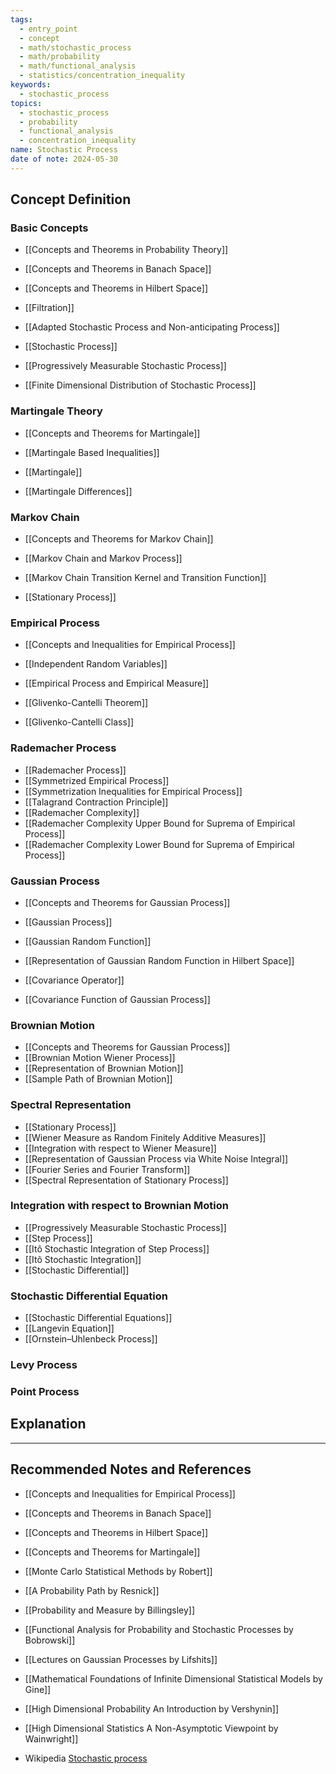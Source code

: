 ```yaml
---
tags:
  - entry_point
  - concept
  - math/stochastic_process
  - math/probability
  - math/functional_analysis
  - statistics/concentration_inequality
keywords:
  - stochastic_process
topics:
  - stochastic_process
  - probability
  - functional_analysis
  - concentration_inequality
name: Stochastic Process
date of note: 2024-05-30
---
```


## Concept Definition

### Basic Concepts

- [[Concepts and Theorems in Probability Theory]]
- [[Concepts and Theorems in Banach Space]]
- [[Concepts and Theorems in Hilbert Space]]

- [[Filtration]]
- [[Adapted Stochastic Process and Non-anticipating Process]]
- [[Stochastic Process]]
- [[Progressively Measurable Stochastic Process]]
- [[Finite Dimensional Distribution of Stochastic Process]]


### Martingale Theory

- [[Concepts and Theorems for Martingale]]
- [[Martingale Based Inequalities]]

- [[Martingale]]
- [[Martingale Differences]]

### Markov Chain

- [[Concepts and Theorems for Markov Chain]]

- [[Markov Chain and Markov Process]]
- [[Markov Chain Transition Kernel and Transition Function]]

- [[Stationary Process]]

### Empirical Process

- [[Concepts and Inequalities for Empirical Process]]

- [[Independent Random Variables]]
- [[Empirical Process and Empirical Measure]]
- [[Glivenko-Cantelli Theorem]]
- [[Glivenko-Cantelli Class]]

### Rademacher Process

- [[Rademacher Process]]
- [[Symmetrized Empirical Process]]
- [[Symmetrization Inequalities for Empirical Process]]
- [[Talagrand Contraction Principle]]
- [[Rademacher Complexity]]
- [[Rademacher Complexity Upper Bound for Suprema of Empirical Process]]
- [[Rademacher Complexity Lower Bound for Suprema of Empirical Process]]

### Gaussian Process

- [[Concepts and Theorems for Gaussian Process]]

- [[Gaussian Process]]
- [[Gaussian Random Function]]
- [[Representation of Gaussian Random Function in Hilbert Space]]
- [[Covariance Operator]]
- [[Covariance Function of Gaussian Process]]

### Brownian Motion

- [[Concepts and Theorems for Gaussian Process]]
- [[Brownian Motion Wiener Process]]
- [[Representation of Brownian Motion]]
- [[Sample Path of Brownian Motion]]

### Spectral Representation

- [[Stationary Process]]
- [[Wiener Measure as Random Finitely Additive Measures]]
- [[Integration with respect to Wiener Measure]]
- [[Representation of Gaussian Process via White Noise Integral]]
- [[Fourier Series and Fourier Transform]]
- [[Spectral Representation of Stationary Process]]

### Integration with respect to Brownian Motion

- [[Progressively Measurable Stochastic Process]]
- [[Step Process]]
- [[Itô Stochastic Integration of Step Process]]
- [[Itô Stochastic Integration]]
- [[Stochastic Differential]]

### Stochastic Differential Equation

- [[Stochastic Differential Equations]]
- [[Langevin Equation]]
- [[Ornstein–Uhlenbeck Process]]


### Levy Process






### Point Process








## Explanation





-----------
##  Recommended Notes and References


- [[Concepts and Inequalities for Empirical Process]]
- [[Concepts and Theorems in Banach Space]]
- [[Concepts and Theorems in Hilbert Space]]
- [[Concepts and Theorems for Martingale]]


- [[Monte Carlo Statistical Methods by Robert]]

- [[A Probability Path by Resnick]]
- [[Probability and Measure by Billingsley]]

- [[Functional Analysis for Probability and Stochastic Processes by Bobrowski]]

- [[Lectures on Gaussian Processes by Lifshits]]

- [[Mathematical Foundations of Infinite Dimensional Statistical Models by Gine]]
- [[High Dimensional Probability An Introduction by Vershynin]]
- [[High Dimensional Statistics A Non-Asymptotic Viewpoint by Wainwright]]



- Wikipedia [Stochastic process](https://en.wikipedia.org/wiki/Stochastic_process)